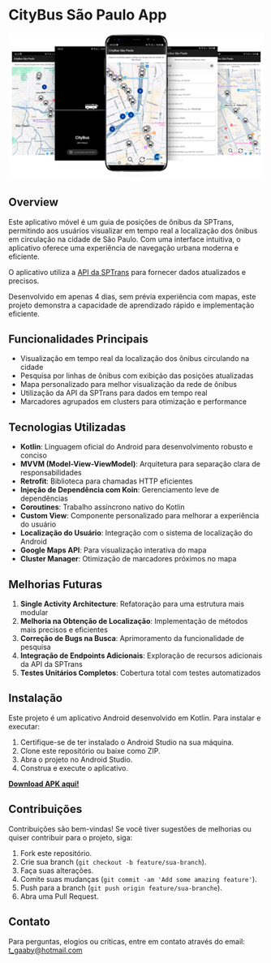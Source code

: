 # CityBus São Paulo App

![mockup_app.png](mockup_app.png)

## Overview

Este aplicativo móvel é um guia de posições de ônibus da SPTrans, permitindo aos usuários visualizar em tempo real a localização dos ônibus em circulação na cidade de São Paulo. Com uma interface intuitiva, o aplicativo oferece uma experiência de navegação urbana moderna e eficiente.

O aplicativo utiliza a [API da SPTrans](https://www.sptrans.com.br/desenvolvedores/api-do-olho-vivo-guia-de-referencia/documentacao-api/) para fornecer dados atualizados e precisos.

Desenvolvido em apenas 4 dias, sem prévia experiência com mapas, este projeto demonstra a capacidade de aprendizado rápido e implementação eficiente.

## Funcionalidades Principais

- Visualização em tempo real da localização dos ônibus circulando na cidade
- Pesquisa por linhas de ônibus com exibição das posições atualizadas
- Mapa personalizado para melhor visualização da rede de ônibus
- Utilização da API da SPTrans para dados em tempo real
- Marcadores agrupados em clusters para otimização e performance

## Tecnologias Utilizadas

- **Kotlin**: Linguagem oficial do Android para desenvolvimento robusto e conciso
- **MVVM (Model-View-ViewModel)**: Arquitetura para separação clara de responsabilidades
- **Retrofit**: Biblioteca para chamadas HTTP eficientes
- **Injeção de Dependência com Koin**: Gerenciamento leve de dependências
- **Coroutines**: Trabalho assíncrono nativo do Kotlin
- **Custom View**: Componente personalizado para melhorar a experiência do usuário
- **Localização do Usuário**: Integração com o sistema de localização do Android
- **Google Maps API**: Para visualização interativa do mapa
- **Cluster Manager**: Otimização de marcadores próximos no mapa

## Melhorias Futuras

1. **Single Activity Architecture**: Refatoração para uma estrutura mais modular
2. **Melhoria na Obtenção de Localização**: Implementação de métodos mais precisos e eficientes
3. **Correção de Bugs na Busca**: Aprimoramento da funcionalidade de pesquisa
4. **Integração de Endpoints Adicionais**: Exploração de recursos adicionais da API da SPTrans
5. **Testes Unitários Completos**: Cobertura total com testes automatizados

## Instalação

Este projeto é um aplicativo Android desenvolvido em Kotlin. Para instalar e executar:

1. Certifique-se de ter instalado o Android Studio na sua máquina.
2. Clone este repositório ou baixe como ZIP.
3. Abra o projeto no Android Studio.
5. Construa e execute o aplicativo.

**[Download APK aqui!](https://www.dropbox.com/scl/fi/rtwwk1znbmfskbzn7yrpw/app-debug.apk?rlkey=3waa3fw58fu358x55swhxxw7k&st=ivwgebgi&dl=0)**

## Contribuições

Contribuições são bem-vindas! Se você tiver sugestões de melhorias ou quiser contribuir para o projeto, siga:

1. Fork este repositório.
2. Crie sua branch (`git checkout -b feature/sua-branch`).
3. Faça suas alterações.
4. Comite suas mudanças (`git commit -am 'Add some amazing feature'`).
5. Push para a branch (`git push origin feature/sua-branche`).
6. Abra uma Pull Request.

## Contato

Para perguntas, elogios ou críticas, entre em contato através do email: t_gaaby@hotmail.com
